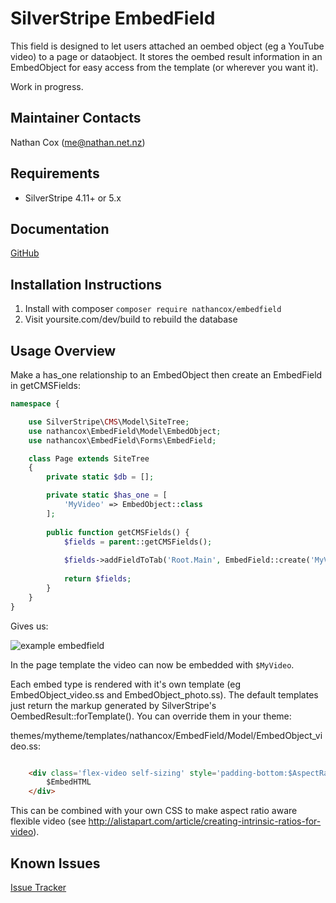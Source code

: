 SilverStripe EmbedField
===================================

This field is designed to let users attached an oembed object (eg a YouTube video) to a page or dataobject.  It stores the oembed result information in an EmbedObject for easy access from the template (or wherever you want it).

Work in progress.


Maintainer Contacts
-------------------
Nathan Cox (<me@nathan.net.nz>)

Requirements
------------
* SilverStripe 4.11+ or 5.x

Documentation
-------------
[GitHub](https://github.com/nathancox/silverstripe-embedfield/wiki)

Installation Instructions
-------------------------

1. Install with composer `composer require nathancox/embedfield`
2. Visit yoursite.com/dev/build to rebuild the database

Usage Overview
--------------

Make a has_one relationship to an EmbedObject then create an EmbedField in getCMSFields:

```php
namespace {

    use SilverStripe\CMS\Model\SiteTree;
    use nathancox\EmbedField\Model\EmbedObject;
    use nathancox\EmbedField\Forms\EmbedField;

    class Page extends SiteTree
    {
        private static $db = [];

        private static $has_one = [
            'MyVideo' => EmbedObject::class
        ];
        
        public function getCMSFields() {
            $fields = parent::getCMSFields();
            
            $fields->addFieldToTab('Root.Main', EmbedField::create('MyVideoID', 'Sidebar video'));
            
            return $fields;
        }
    }
}
```

Gives us:

![example embedfield](https://i.ibb.co/Hxz7VGB/embedfield.jpg)


In the page template the video can now be embedded with `$MyVideo`.


Each embed type is rendered with it's own template (eg EmbedObject_video.ss and EmbedObject_photo.ss).  The default templates just return the markup generated by SilverStripe's OembedResult::forTemplate().  You can override them in your theme:

themes/mytheme/templates/nathancox/EmbedField/Model/EmbedObject_video.ss:
```html

	<div class='flex-video self-sizing' style='padding-bottom:$AspectRatioHeight;'>
		$EmbedHTML
	</div>

```

This can be combined with your own CSS to make aspect ratio aware flexible video (see http://alistapart.com/article/creating-intrinsic-ratios-for-video).


Known Issues
------------
[Issue Tracker](https://github.com/nathancox/silverstripe-embedfield/issues)
